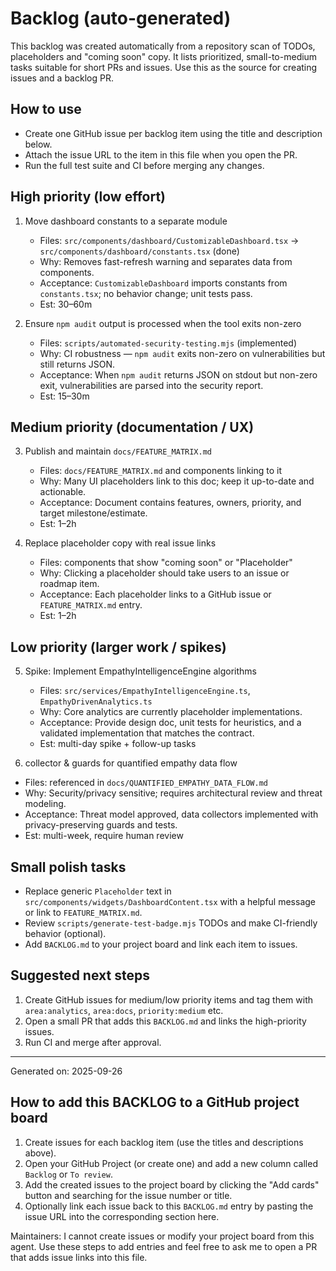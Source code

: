 # Backlog (auto-generated)

This backlog was created automatically from a repository scan of TODOs, placeholders and "coming soon" copy. It lists prioritized, small-to-medium tasks suitable for short PRs and issues. Use this as the source for creating issues and a backlog PR.

## How to use
- Create one GitHub issue per backlog item using the title and description below.
- Attach the issue URL to the item in this file when you open the PR.
- Run the full test suite and CI before merging any changes.

## High priority (low effort)

1. Move dashboard constants to a separate module
   - Files: `src/components/dashboard/CustomizableDashboard.tsx` → `src/components/dashboard/constants.tsx` (done)
   - Why: Removes fast-refresh warning and separates data from components.
   - Acceptance: `CustomizableDashboard` imports constants from `constants.tsx`; no behavior change; unit tests pass.
   - Est: 30–60m

2. Ensure `npm audit` output is processed when the tool exits non-zero
   - Files: `scripts/automated-security-testing.mjs` (implemented)
   - Why: CI robustness — `npm audit` exits non-zero on vulnerabilities but still returns JSON.
   - Acceptance: When `npm audit` returns JSON on stdout but non-zero exit, vulnerabilities are parsed into the security report.
   - Est: 15–30m

## Medium priority (documentation / UX)

3. Publish and maintain `docs/FEATURE_MATRIX.md`
   - Files: `docs/FEATURE_MATRIX.md` and components linking to it
   - Why: Many UI placeholders link to this doc; keep it up-to-date and actionable.
   - Acceptance: Document contains features, owners, priority, and target milestone/estimate.
   - Est: 1–2h

4. Replace placeholder copy with real issue links
   - Files: components that show "coming soon" or "Placeholder"
   - Why: Clicking a placeholder should take users to an issue or roadmap item.
   - Acceptance: Each placeholder links to a GitHub issue or `FEATURE_MATRIX.md` entry.
   - Est: 1–2h

## Low priority (larger work / spikes)

5. Spike: Implement EmpathyIntelligenceEngine algorithms
   - Files: `src/services/EmpathyIntelligenceEngine.ts`, `EmpathyDrivenAnalytics.ts`
   - Why: Core analytics are currently placeholder implementations.
   - Acceptance: Provide design doc, unit tests for heuristics, and a validated implementation that matches the contract.
   - Est: multi-day spike + follow-up tasks

6.   collector & guards for quantified empathy data flow
   - Files: referenced in `docs/QUANTIFIED_EMPATHY_DATA_FLOW.md`
   - Why: Security/privacy sensitive; requires architectural review and threat modeling.
   - Acceptance: Threat model approved, data collectors implemented with privacy-preserving guards and tests.
   - Est: multi-week, require human review

## Small polish tasks

- Replace generic `Placeholder` text in `src/components/widgets/DashboardContent.tsx` with a helpful message or link to `FEATURE_MATRIX.md`.
- Review `scripts/generate-test-badge.mjs` TODOs and make CI-friendly behavior (optional).
- Add `BACKLOG.md` to your project board and link each item to issues.

## Suggested next steps

1. Create GitHub issues for medium/low priority items and tag them with `area:analytics`, `area:docs`, `priority:medium` etc.
2. Open a small PR that adds this `BACKLOG.md` and links the high-priority issues.
3. Run CI and merge after approval.

---
Generated on: 2025-09-26

## How to add this BACKLOG to a GitHub project board

1. Create issues for each backlog item (use the titles and descriptions above).
2. Open your GitHub Project (or create one) and add a new column called `Backlog` or `To review`.
3. Add the created issues to the project board by clicking the \"Add cards\" button and searching for the issue number or title.
4. Optionally link each issue back to this `BACKLOG.md` entry by pasting the issue URL into the corresponding section here.

Maintainers: I cannot create issues or modify your project board from this agent. Use these steps to add entries and feel free to ask me to open a PR that adds issue links into this file.
